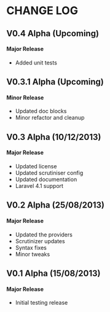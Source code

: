 CHANGE LOG
==========


## V0.4 Alpha (Upcoming)
#### Major Release

* Added unit tests


## V0.3.1 Alpha (Upcoming)
#### Minor Release

* Updated doc blocks
* Minor refactor and cleanup


## V0.3 Alpha (10/12/2013)
#### Major Release

* Updated license
* Updated scrutiniser config
* Updated documentation
* Laravel 4.1 support


## V0.2 Alpha (25/08/2013)
#### Major Release

* Updated the providers
* Scrutinizer updates
* Syntax fixes
* Minor tweaks


## V0.1 Alpha (15/08/2013)
#### Major Release

* Initial testing release

